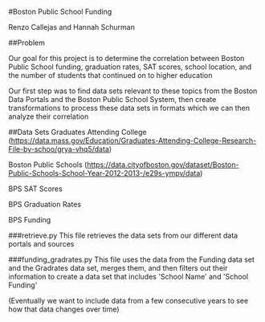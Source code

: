 #Boston Public School Funding

Renzo Callejas and Hannah Schurman

##Problem

Our goal for this project is to determine the correlation between Boston Public School funding, graduation rates, SAT scores, school location, and the number of students that continued on to higher education

Our first step was to find data sets relevant to these topics from the Boston Data Portals and the Boston Public School System, then create transformations to process these data sets in formats which we can then analyze their correlation


##Data Sets
Graduates Attending College (https://data.mass.gov/Education/Graduates-Attending-College-Research-File-by-schoo/grya-vhq5/data)

Boston Public Schools (https://data.cityofboston.gov/dataset/Boston-Public-Schools-School-Year-2012-2013-/e29s-ympv/data)

BPS SAT Scores

BPS Graduation Rates

BPS Funding

###retrieve.py
This file retrieves the data sets from our different data portals and sources

###funding_gradrates.py
This file uses the data from the Funding data set and the Gradrates data set, merges them, and then filters out their information to create a data set that includes 'School Name' and 'School Funding'

(Eventually we want to include data from a few consecutive years to see how that data changes over time)

  
